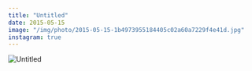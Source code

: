 ```yaml
---
title: "Untitled"
date: 2015-05-15
image: "/img/photo/2015-05-15-1b4973955184405c02a60a7229f4e41d.jpg"
instagram: true
---
```


![Untitled](/img/photo/2015-05-15-1b4973955184405c02a60a7229f4e41d.jpg)
